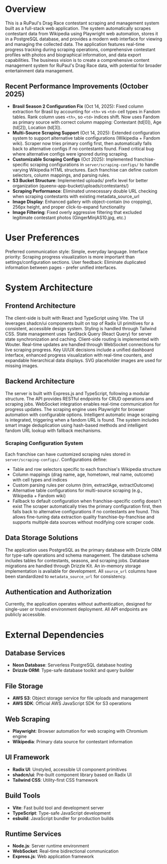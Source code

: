 # Overview
This is a RuPaul's Drag Race contestant scraping and management system built as a full-stack web application. The system automatically scrapes contestant data from Wikipedia using Playwright web automation, stores it in a PostgreSQL database, and provides a modern web interface for viewing and managing the collected data. The application features real-time progress tracking during scraping operations, comprehensive contestant profiles with photos and biographical information, and data export capabilities. The business vision is to create a comprehensive content management system for RuPaul's Drag Race data, with potential for broader entertainment data management.

## Recent Performance Improvements (October 2025)
- **Brasil Season 2 Configuration Fix** (Oct 14, 2025): Fixed column extraction for Brasil by accounting for `<th>` vs `<td>` cell types in Fandom tables. Rank column uses `<th>`, so `<td>` indices shift. Now uses Fandom as primary source with correct column mapping: Contestant (td[0]), Age (td[2]), Location (td[3]).
- **Multi-Source Scraping Support** (Oct 14, 2025): Extended configuration system to support alternative table configurations (Wikipedia + Fandom wiki). Scraper now tries primary config first, then automatically falls back to alternative configs if no contestants found. Fixed critical bug where alternative configs were ignored during scraping.
- **Customizable Scraping Configs** (Oct 2025): Implemented franchise-specific scraping configurations in `server/scraping-configs/` to handle varying Wikipedia HTML structures. Each franchise can define custom selectors, column mappings, and parsing rules.
- **S3 Bucket Structure**: Implemented uploads/ prefix level for better organization (queenx-app-bucket/uploads/contestants/)
- **Scraping Performance**: Eliminated unnecessary double URL checking when scraping contestants with existing metadata_source_url
- **Image Display**: Enhanced gallery with object-contain (no cropping), 256px height, and proper click-to-expand functionality  
- **Image Filtering**: Fixed overly aggressive filtering that excluded legitimate contestant photos (GingerMinjAS10.jpg, etc.)

# User Preferences
Preferred communication style: Simple, everyday language.
Interface priority: Scraping progress visualization is more important than settings/configuration sections.
User feedback: Eliminate duplicated information between pages - prefer unified interfaces.

# System Architecture

## Frontend Architecture
The client-side is built with React and TypeScript using Vite. The UI leverages shadcn/ui components built on top of Radix UI primitives for a consistent, accessible design system. Styling is handled through Tailwind CSS. State management uses TanStack Query (React Query) for server state synchronization and caching. Client-side routing is implemented with Wouter. Real-time updates are handled through WebSocket connections for live scraping progress. Key UI/UX decisions include a unified dashboard interface, enhanced progress visualization with real-time counters, and expandable hierarchical data displays. SVG placeholder images are used for missing images.

## Backend Architecture
The server is built with Express.js and TypeScript, following a modular structure. The API provides RESTful endpoints for CRUD operations and scraping jobs. WebSocket integration enables real-time communication for progress updates. The scraping engine uses Playwright for browser automation with configurable options. Intelligent automatic image scraping is integrated, triggering when a fandom URL is found. The system includes smart image deduplication using hash-based methods and intelligent fandom URL lookup with fallback mechanisms.

### Scraping Configuration System
Each franchise can have customized scraping rules stored in `server/scraping-configs/`. Configurations define:
- Table and row selectors specific to each franchise's Wikipedia structure
- Column mappings (drag name, age, hometown, real name, outcome) with cell types and indices
- Custom parsing rules per column (trim, extractAge, extractOutcome)
- Alternative table configurations for multi-source scraping (e.g., Wikipedia + Fandom wiki)
- Fallback to default configuration when franchise-specific config doesn't exist
The scraper automatically tries the primary configuration first, then falls back to alternative configurations if no contestants are found. This allows fine-tuning data extraction quality franchise-by-franchise and supports multiple data sources without modifying core scraper code.

## Data Storage Solutions
The application uses PostgreSQL as the primary database with Drizzle ORM for type-safe operations and schema management. The database schema includes tables for contestants, seasons, and scraping jobs. Database migrations are handled through Drizzle Kit. An in-memory storage implementation is available for development. All `source_url` columns have been standardized to `metadata_source_url` for consistency.

## Authentication and Authorization
Currently, the application operates without authentication, designed for single-user or trusted environment deployment. All API endpoints are publicly accessible.

# External Dependencies

## Database Services
- **Neon Database**: Serverless PostgreSQL database hosting
- **Drizzle ORM**: Type-safe database toolkit and query builder

## File Storage
- **AWS S3**: Object storage service for file uploads and management
- **AWS SDK**: Official AWS JavaScript SDK for S3 operations

## Web Scraping
- **Playwright**: Browser automation for web scraping with Chromium engine
- **Wikipedia**: Primary data source for contestant information

## UI Framework
- **Radix UI**: Unstyled, accessible UI component primitives
- **shadcn/ui**: Pre-built component library based on Radix UI
- **Tailwind CSS**: Utility-first CSS framework

## Build Tools
- **Vite**: Fast build tool and development server
- **TypeScript**: Type-safe JavaScript development
- **esbuild**: JavaScript bundler for production builds

## Runtime Services
- **Node.js**: Server runtime environment
- **WebSocket**: Real-time bidirectional communication
- **Express.js**: Web application framework